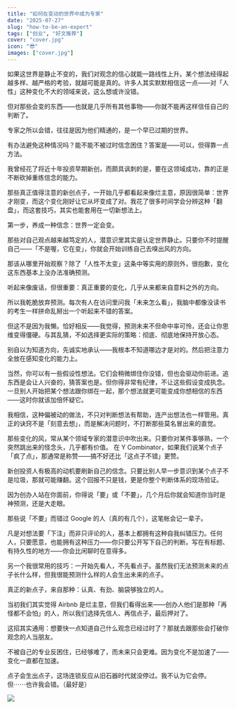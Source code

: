 ```yaml
---
title: "如何在变动的世界中成为专家"
date: "2025-07-27"
slug: "how-to-be-an-expert"
tags: ["创业", "好文推荐"]
cover: "cover.jpg"
icon: "😎"
images: ["cover.jpg"]
---
```

如果这世界是静止不变的，我们对观念的信心就能一路线性上升。某个想法经得起越多样、越严格的考验，就越可能是真的。许多人其实默默相信这一点——对「人性」这种变化不大的领域来说，这么想或许没错。



但对那些会变的东西——也就是几乎所有其他事物——你就不能再这样信任自己的判断了。



专家之所以会错，往往是因为他们精通的，是一个早已过期的世界。



有办法避免这种情况吗？能不能不被过时信念困住？答案是——可以，但得靠一点方法。



我曾经花了将近十年投资早期新创，而颇具讽刺的是，要在这领域成功，靠的正是不断砍掉重练信念的能力。



那些真正值得注意的新创点子，一开始几乎都看起来像烂主意，原因很简单：世界才刚变，而这个变化刚好让它从坏变成了对。我花了很多时间学会分辨这种「翻盘」，而这套技巧，其实也能套用在一切新想法上。



第一步，养成一种信念：世界一定会变。



那些对自己观点越来越笃定的人，潜意识里其实是认定世界静止。只要你不时提醒自己——「不是喔，它在变」，你就会开始训练自己去嗅出风的方向。



那该从哪里开始观察？除了「人性不太变」这条中等实用的原则外，很抱歉，变化这东西基本上没办法准确预测。



听起来像废话，但很重要：真正重要的变化，几乎从来都来自意料之外的方向。



所以我乾脆放弃预测。每次有人在访问里问我「未来怎么看」，我脑中都像没读书的考生一样拼命乱掰出一个听起来不错的答案。



但这不是因为我懒。恰好相反——我觉得，预测未来不但命中率可怜，还会让你思维变得僵硬。与其乱猜，不如选择更实际的策略：彻底、彻底地保持开放心态。



别自以为知道方向，先诚实地承认——我根本不知道哪边才是对的。然后把注意力全放在感知变化的能力上。



当然，你可以有一些假设性想法。它们会稍微绑住你没错，但也会驱动你前进。追东西是会让人兴奋的，猜答案也是。但你得非常有纪律，不让这些假设变成执念。
一旦别人开始把某个想法跟你绑在一起，那个想法就更可能变成你想相信的东西——这时你就该加倍怀疑它。



我相信，这种偏被动的做法，不只对判断想法有帮助，连产出想法也一样管用。真正的诀窍不是「刻意去想」，而是解决问题时，不打断那些莫名冒出来的直觉。



那些变化的风，常从某个领域专家的潜意识中吹出来。只要你对某件事够熟，一个突然跳出来的怪念头，几乎都有价值。
在 Y Combinator，如果我们说某个点子「疯了点」，那通常是称赞——搞不好还比「这点子不错」更赞。



新创投资人有极高的动机要刷新自己的信念。只要比别人早一步意识到某个点子不是垃圾，那就可能赚翻。这个回报不只是钱，更是你整个判断体系的现场验证。



因为创办人站在你面前，你得说「要」或「不要」，几个月后你就会知道你当时是神预测，还是大走眼。



那些说「不要」而错过 Google 的人（真的有几个），这笔帐会记一辈子。



凡是对想法要「下注」而非只评论的人，基本上都拥有这种自我纠错压力。任何人，只要愿意，也能拥有这种压力——你只要公开写下自己的判断。写在有标题、有持久性的地方——你会比闲聊时在意得多。



另一个我很常用的技巧：一开始先看人，不先看点子。虽然我们无法预测未来的点子长什么样，但我很能预测什么样的人会生出未来的点子。



真正的新点子，来自那种：认真、有劲、脑袋够独立的人。



当初我们其实觉得 Airbnb 是烂主意，但我们看得出来——创办人他们是那种「再怪都不会怕」的人，所以我们选择先信人、再信点子，最后押对了。



这招其实通用：想要快一点知道自己什么观念已经过时了？那就去跟那些会打破你观念的人当朋友。



不被自己的专业反困住，已经够难了，而未来只会更难。因为变化不是加速了——变化一直都在加速。



点子会生出点子，这场连锁反应从旧石器时代就没停过。我不认为它会停。
但⋯⋯也许我会错。（最好是）




![](https://prod-files-secure.s3.us-west-2.amazonaws.com/112d0858-5090-4d34-a606-b75eb8d65fd2/46476355-9cf3-4e99-9b7a-3531bc426380/1000202064.png?X-Amz-Algorithm=AWS4-HMAC-SHA256&X-Amz-Content-Sha256=UNSIGNED-PAYLOAD&X-Amz-Credential=ASIAZI2LB466W55HFHAG%2F20250826%2Fus-west-2%2Fs3%2Faws4_request&X-Amz-Date=20250826T234307Z&X-Amz-Expires=3600&X-Amz-Security-Token=IQoJb3JpZ2luX2VjECcaCXVzLXdlc3QtMiJGMEQCIGsoTGNONPq%2FiXvIfL1FIpOeGlTzF9x72FD71CaOc5aFAiAvmtaJpHzK%2BzaakqnPtEPfQu2XlyXtROiVQZhYyOSTgSqIBAiA%2F%2F%2F%2F%2F%2F%2F%2F%2F%2F8BEAAaDDYzNzQyMzE4MzgwNSIMU8B9GyISIb0tDYoGKtwD3fMfUNmKuesEy1Olxr2yLbtHiBgm8IZT%2BjMnNYe9mKrmNYy7R9YMTIMGqC8sSRTRTi1SSJuUsP8nuYJr5tiG7St8stCLyN13OnY0Jf4uR%2BSpQ1zGsPKZqv8c79SOWhsoZRWgLpQJUFjtnJLqO3w0AUn9W5%2BDPxAnmZomKobj2CoW6DDG2ZJTezQhtjc1ULPZuKKpJyDTKWbQSZmsMIR6EOGLLbCxZtXK%2FHE4B%2BAWqDjuIR6io7u3CjgKBcpon3QJzIDGGQX9LLwBfFBbZiiaA3Ea%2BgIvHSyu%2BDwp64%2BzdRUatcdJ40X2VT2PAxa8iRahNN5Hb5ubL1MxwaW2gSDrX1D%2BUoZq%2BGEYOddpGEssyCvpNSHY8g3b4GsJbjiMQ%2FLevhgUKTc26KtZMBpZ%2FaeM9spsRX32VlXFrwd%2FGKvyjJZA1OH8LqjsH1WUsTWZtei5rtiFsOXdEETFkSjSqdAmf%2BjnXI3o5c3CYzrPc10G44N0u5myTJGGUn2hbCFqYZdv4GsBih8jmah7IiVb3Yhc4pEHonVJMfHoYGlYJIilSq8DQa%2F%2FI31crIE2fwwlqmCh0UyIh9d5xBLVJJAypLRPGNHPSXxTsL4RIuR87jfZwvZGXJalsbi%2B85yLfIYw7%2F64xQY6pgGWHNL4LNrHjFiZbmhZ0I8%2F5heQD6KLiwUi56lXpwlryhPdfRkbdoSXG9aNWQwYQf4zHDOo1WXoJvUjW6p7FxJTIOzSQeLils57Jo%2BUoVYgCE8HMKhGqWey%2BIGZtOsYZinwXoOnVC19C8xhsAtHRkAIW1YrXjhKYydpfiy2hsfi2olKViHFHb24g5CccfC6q4XP8vLx2wSqcE6Ronkoc9dk2JypaSRo&X-Amz-Signature=9a26e05e920a1c59f90b596879e8dc62864bc9cde9bedd1befff3b27b3fdf42e&X-Amz-SignedHeaders=host&x-amz-checksum-mode=ENABLED&x-id=GetObject)

